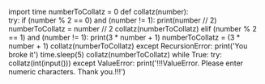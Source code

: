 import time
numberToCollatz = 0
def collatz(number):    
   try:
       if  (number % 2 == 0) and (number != 1):
           print(number // 2)
           numberToCollatz = number // 2
           collatz(numberToCollatz)
       elif (number % 2 == 1) and (number != 1):
           print(3 * number + 1)
           numberToCollatz = (3 * number + 1)
           collatz(numberToCollatz)
   except RecursionError:
       print('You broke it')
       time.sleep(5)
       collatz(numberToCollatz)
while True:
   try:
       collatz(int(input()))
   except ValueError:
       print('!!!ValueError. Please enter numeric characters. Thank you.!!!')
